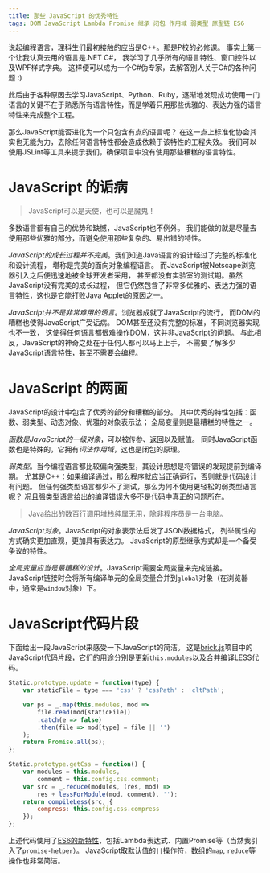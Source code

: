 ```yaml
---
title: 那些 JavaScript 的优秀特性
tags: DOM JavaScript Lambda Promise 继承 闭包 作用域 弱类型 原型链 ES6
---
```


说起编程语言，理科生们最初接触的应当是C++。那是P校的必修课。
事实上第一个让我认真去用的语言是.NET C#，
我学习了几乎所有的语言特性、窗口控件以及WPF样式字典。
这样便可以成为一个C#伪专家，去解答别人关于C#的各种问题 :)

此后由于各种原因去学习JavaScript、Python、Ruby，逐渐地发现成功使用一门语言的关键不在于熟悉所有语言特性，而是学着只用那些优雅的、表达力强的语言特性来完成整个工程。

那么JavaScript能否进化为一个只包含有点的语言呢？
在这一点上标准化协会其实也无能为力，去除任何语言特性都会造成依赖于该特性的工程失效。
我们可以使用JSLint等工具来提示我们，确保项目中没有使用那些糟糕的语言特性。

<!--more-->

# JavaScript 的诟病

> JavaScript可以是天使，也可以是魔鬼！

多数语言都有自己的优势和缺憾，JavaScript也不例外。
我们能做的就是尽量去使用那些优雅的部分，而避免使用那些复杂的、易出错的特性。

*JavaScript的成长过程并不完美*。我们知道Java语言的设计经过了完整的标准化和设计流程，
堪称是完美的面向对象编程语言。
而JavaScript被Netscape浏览器引入之后便迅速地被全球开发者采用，
甚至都没有实验室的测试期。虽然JavaScript没有完美的成长过程，
但它仍然包含了非常多优雅的、表达力强的语言特性，这也是它能打败Java Applet的原因之一。

*JavaScript并不是非常难用的语言*。浏览器成就了JavaScript的流行，
而DOM的糟糕也使得JavaScript广受诟病。
DOM甚至还没有完整的标准，不同浏览器实现也不一致，
这使得任何语言都很难操作DOM，这并非JavaScript的问题。
与此相反，JavaScript的神奇之处在于任何人都可以马上上手，
不需要了解多少JavaScript语言特性，甚至不需要会编程。

# JavaScript 的两面

JavaScript的设计中包含了优秀的部分和糟糕的部分。
其中优秀的特性包括：函数、弱类型、动态对象、优雅的对象表示法；
全局变量则是最糟糕的特性之一。

*函数是JavaScript的一级对象*，可以被传参、返回以及赋值。
同时JavaScript函数也是特殊的，它拥有*词法作用域*，这也是闭包的原理。

*弱类型*。当今编程语言都比较偏向强类型，其设计思想是将错误的发现提前到编译期。
尤其是C++：如果编译通过，那么程序就应当正确运行，否则就是代码设计有问题。
但任何强类型语言都少不了测试，那么为何不使用更轻松的弱类型语言呢？
况且强类型语言给出的编译错误大多不是代码中真正的问题所在。

> Java给出的数百行调用堆栈纯属无用，除非程序员是一台电脑。

*JavaScript对象*。JavaScript的对象表示法启发了JSON数据格式，
列举属性的方式确实更加直观，更加具有表达力。
JavaScript的原型继承方式却是一个备受争议的特性。

*全局变量应当是最糟糕的设计*。JavaScript需要全局变量来完成链接。JavaScript链接时会将所有编译单元的全局变量合并到`global`对象（在浏览器中，通常是`window`对象）下。

# JavaScript代码片段

下面给出一段JavaScript来感受一下JavaScript的简洁。
这是[brick.js][brick]项目中的JavaScript代码片段，它们的用途分别是更新`this.modules`以及合并编译LESS代码。

```javascript
Static.prototype.update = function(type) {
    var staticFile = type === 'css' ? 'cssPath' : 'cltPath';

    var ps = _.map(this.modules, mod =>
        file.read(mod[staticFile])
        .catch(e => false)
        .then(file => mod[type] = file || '')
    );
    return Promise.all(ps);
};

Static.prototype.getCss = function() {
    var modules = this.modules,
        comment = this.config.css.comment;
    var src = _.reduce(modules, (res, mod) =>
        res + lessForModule(mod, comment), '');
    return compileLess(src, {
        compress: this.config.css.compress
    });
};
```

上述代码使用了[ES6的新特性][es6]，包括Lambda表达式、内置Promise等（当然我引入了`promise-helper`）。
JavaScript取默认值的`||`操作符，数组的`map`, `reduce`等操作也非常简洁。

[brick]: https://github.com/brick-js/brick.js
[es6]: https://nodejs.org/en/docs/es6/
